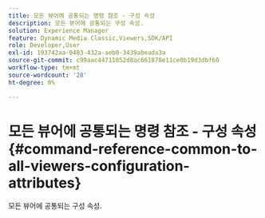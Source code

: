 ```yaml
---
title: 모든 뷰어에 공통되는 명령 참조 - 구성 속성
description: 모든 뷰어에 공통되는 구성 속성.
solution: Experience Manager
feature: Dynamic Media Classic,Viewers,SDK/API
role: Developer,User
exl-id: 193742aa-0403-432a-aeb0-3439abeada3a
source-git-commit: c99aac44711852d8ac661878e11ce0b19d3dbf60
workflow-type: tm+mt
source-wordcount: '28'
ht-degree: 0%

---
```


# 모든 뷰어에 공통되는 명령 참조 - 구성 속성{#command-reference-common-to-all-viewers-configuration-attributes}

모든 뷰어에 공통되는 구성 속성.
